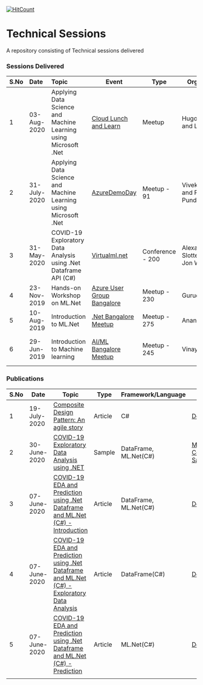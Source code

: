  [![HitCount](http://hits.dwyl.com/praveenraghuvanshi/tech-sessions.svg)](http://hits.dwyl.com/praveenraghuvanshi/tech-sessions)

# Technical Sessions
A repository consisting of Technical sessions delivered

### Sessions Delivered



| S.No | Date         | Topic                                                        | Event                                                        | Type             | Organizer                       | Location                                          | Video                                                       | Resources                                                    |
| ---- | :----------- | :----------------------------------------------------------- | ------------------------------------------------------------ | ---------------- | ------------------------------- | ------------------------------------------------- | ----------------------------------------------------------- | ------------------------------------------------------------ |
| 1 | 03-Aug-2020 | Applying Data Science and Machine Learning using Microsoft .Net | [Cloud Lunch and Learn](https://www.meetup.com/AzureDublin/events/272170788/) | Meetup | Hugo Barona and Lisa | Online |  | [DS/ML using ML.Net](03082020-AI-ML-using-ml-dotnet-dublin-meetup) |
| 2    | 31-July-2020 | Applying Data Science and Machine Learning using Microsoft .Net | [AzureDemoDay](https://www.meetup.com/Microsoft-Reactor-Bangalore/events/271768185/) | Meetup - 91           | Vivek Sridhar and Paras Pundhir | Online                                            |                                                             | [DS/ML using .Net](31072020-AI-ML-using-ml-dotnet-reactor-meetup) |
| 3    | 31-May-2020  | COVID-19 Exploratory Data Analysis using .Net Dataframe API (C#) | [Virtualml.net](https://virtualml.net/)                      | Conference - 200 | Alexander Slotte and Jon Wood   | Online                                            | [Youtube](https://www.youtube.com/watch?v=6LMaFRJyuKg&t=1s) | [COVID-19 EDA](31052020-virtualmlnet)                        |
| 4    | 23-Nov-2019  | Hands-on Workshop on ML.Net                                  | [Azure User Group Bangalore](https://www.meetup.com/Microsoft-Azure-Bangalore/events/263909804/) | Meetup - 230     | Gurucharan                      | Microsoft Bellandur, Bangalore                    |                                                             | [Hands-on ML.Net](23112019-Hand-on-ML.Net-Microsoft)         |
| 5    | 10-Aug-2019  | Introduction to ML.Net                                       | [.Net Bangalore Meetup](https://www.meetup.com/DotNetBLR/events/262410498/) | Meetup - 275     | Anand Gothe                     | DevOn, Embassy Tech Village, Bangalore            | [Youtube](https://www.youtube.com/watch?v=QOLaZhBZ6-k)      | [Link](https://github.com/praveenraghuvanshi1512/AIML/tree/master/Meetup_DotNet_10_Aug_2019) |
| 6    | 29-Jun-2019  | Introduction to Machine learning                             | [AI/ML Bangalore Meetup](https://www.meetup.com/Bangalore-AI-ML-Meetup/events/261505376/) | Meetup - 245     | Vinay/Ganesh                    | Harman International, Kadubeesanahalli, Bangalore |                                                             | [Link](https://github.com/praveenraghuvanshi1512/AIML/tree/master/Meetup_AI_ML_29_June_2019) |

### Publications

| S.No | Date         | Topic                                                        | Type    | Framework/Language    | Source                                                       |
| ---- | ------------ | ------------------------------------------------------------ | ------- | --------------------- | ------------------------------------------------------------ |
| 1    | 19-July-2020 | [Composite Design Pattern: An agile story](https://github.com/praveenraghuvanshi/design-patterns/tree/master/02-Structural/02-04-composite) | Article | C#                    | [Dev.to](https://dev.to/praveenraghuvanshi/composite-design-pattern-an-agile-story-g6j) |
| 2    | 30-June-2020 | [COVID-19 Exploratory Data Analysis using .NET](https://github.com/praveenraghuvanshi/covid-19) | Sample  | DataFrame, ML.Net(C#) | [Microsoft Community Samples](https://github.com/dotnet/machinelearning-samples/blob/master/docs/COMMUNITY-SAMPLES.md) |
| 3    | 07-June-2020 | [COVID-19 EDA and Prediction using .Net Dataframe and ML.Net (C#) - Introduction](https://dev.to/praveenraghuvanshi/covid-19-eda-and-prediction-using-net-dataframe-and-ml-net-c-introduction-nlb) | Article | DataFrame, ML.Net(C#) | [Dev.to](https://dev.to/praveenraghuvanshi/covid-19-eda-and-prediction-using-net-dataframe-and-ml-net-c-introduction-nlb) |
| 4    | 07-June-2020 | [COVID-19 EDA and Prediction using .Net Dataframe and ML.Net (C#) - Exploratory Data Analysis](https://dev.to/praveenraghuvanshi/covid-19-eda-and-prediction-using-net-dataframe-and-ml-net-c-exploratory-data-analysis-1jdd) | Article | DataFrame(C#)         | [Dev.to](https://dev.to/praveenraghuvanshi/covid-19-eda-and-prediction-using-net-dataframe-and-ml-net-c-exploratory-data-analysis-1jdd) |
| 5    | 07-June-2020 | [COVID-19 EDA and Prediction using .Net Dataframe and ML.Net (C#) - Prediction](https://dev.to/praveenraghuvanshi/covid-19-eda-and-prediction-using-net-dataframe-and-ml-net-c-prediction-4cf0) | Article | ML.Net(C#)            | [Dev.to](https://dev.to/praveenraghuvanshi/covid-19-eda-and-prediction-using-net-dataframe-and-ml-net-c-prediction-4cf0) |
|      |              |                                                              |         |                       |                                                              |

